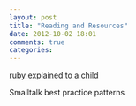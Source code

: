 ```yaml
---
layout: post
title: "Reading and Resources"
date: 2012-10-02 18:01
comments: true
categories: 
---
```


[ruby explained to a child](http://ruby4kids.com/ruby4kids/public/web_page/1)

Smalltalk best practice patterns

